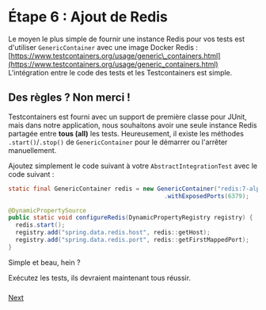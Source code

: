 # Étape 6 : Ajout de Redis

Le moyen le plus simple de fournir une instance Redis pour vos tests est d'utiliser `GenericContainer` avec une image Docker Redis :[https://www.testcontainers.org/usage/generic\_containers.html](https://www.testcontainers.org/usage/generic_containers.html)
L'intégration entre le code des tests et les Testcontainers est simple.  

## Des règles ? Non merci !

Testcontainers est fourni avec un support de première classe pour JUnit, mais dans notre application, nous souhaitons avoir une seule instance Redis partagée entre **tous (all)** les tests.
Heureusement, il existe les méthodes `.start()`/`.stop()` de `GenericContainer` pour le démarrer ou l'arrêter manuellement.

Ajoutez simplement le code suivant à votre `AbstractIntegrationTest` avec le code suivant :
```java
static final GenericContainer redis = new GenericContainer("redis:7-alpine")
                                            .withExposedPorts(6379);

@DynamicPropertySource
public static void configureRedis(DynamicPropertyRegistry registry) {
  redis.start();
  registry.add("spring.data.redis.host", redis::getHost);
  registry.add("spring.data.redis.port", redis::getFirstMappedPort);
}
```

Simple et beau, hein ?

Exécutez les tests, ils devraient maintenant tous réussir.

### 
[Next](etape-6-ajouter-redis.md)
